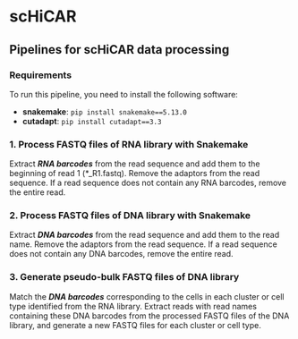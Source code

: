 # scHiCAR
## Pipelines for scHiCAR data processing

### Requirements

To run this pipeline, you need to install the following software:

- **snakemake**:  `pip install snakemake==5.13.0`
- **cutadapt**: `pip install cutadapt==3.3`
  
### 1. Process FASTQ files of RNA library with Snakemake
Extract ***RNA barcodes*** from the read sequence and add them to the beginning of read 1 (*_R1.fastq). Remove the adaptors from the read sequence. If a read sequence does not contain any RNA barcodes, remove the entire read.
### 2. Process FASTQ files of DNA library with Snakemake
Extract ***DNA barcodes*** from the read sequence and add them to the read name. Remove the adaptors from the read sequence. If a read sequence does not contain any DNA barcodes, remove the entire read.
### 3. Generate pseudo-bulk FASTQ files of DNA library
Match the ***DNA barcodes*** corresponding to the cells in each cluster or cell type identified from the RNA library. Extract reads with read names containing these DNA barcodes from the processed FASTQ files of the DNA library, and generate a new FASTQ files for each cluster or cell type.
